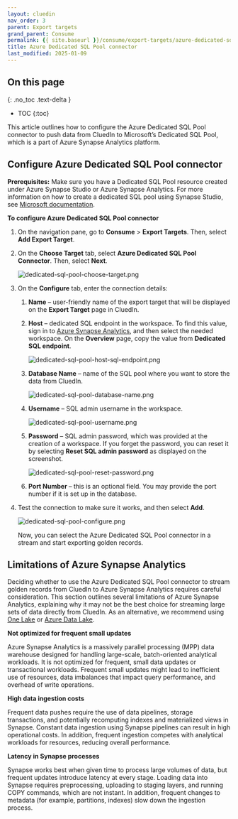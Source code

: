 ```yaml
---
layout: cluedin
nav_order: 3
parent: Export targets
grand_parent: Consume
permalink: {{ site.baseurl }}/consume/export-targets/azure-dedicated-sql-pool-connector
title: Azure Dedicated SQL Pool connector
last_modified: 2025-01-09
---
```


## On this page
{: .no_toc .text-delta }
- TOC
{:toc}

This article outlines how to configure the Azure Dedicated SQL Pool connector to push data from CluedIn to Microsoft’s Dedicated SQL Pool, which is a part of Azure Synapse Analytics platform.

## Configure Azure Dedicated SQL Pool connector

**Prerequisites:** Make sure you have a Dedicated SQL Pool resource created under Azure Synapse Studio or Azure Synapse Analytics. For more information on how to create a dedicated SQL pool using Synapse Studio, see [Microsoft documentation](https://learn.microsoft.com/en-us/azure/synapse-analytics/quickstart-create-sql-pool-studio).

**To configure Azure Dedicated SQL Pool connector**

1. On the navigation pane, go to **Consume** > **Export Targets**. Then, select **Add Export Target**.

1. On the **Choose Target** tab, select **Azure Dedicated SQL Pool Connector**. Then, select **Next**.

    ![dedicated-sql-pool-choose-target.png](../../assets/images/consume/export-targets/dedicated-sql-pool-choose-target.png)

1. On the **Configure** tab, enter the connection details:

    1. **Name** – user-friendly name of the export target that will be displayed on the **Export Target** page in CluedIn.

    1. **Host** – dedicated SQL endpoint in the workspace. To find this value, sign in to [Azure Synapse Analytics](https://portal.azure.com/#browse/Microsoft.Synapse%2Fworkspaces), and then select the needed workspace. On the **Overview** page, copy the value from **Dedicated SQL endpoint**.

        ![dedicated-sql-pool-host-sql-endpoint.png](../../assets/images/consume/export-targets/dedicated-sql-pool-host-sql-endpoint.png)

    1. **Database Name** – name of the SQL pool where you want to store the data from CluedIn.

        ![dedicated-sql-pool-database-name.png](../../assets/images/consume/export-targets/dedicated-sql-pool-database-name.png)

    1. **Username** – SQL admin username in the workspace.

        ![dedicated-sql-pool-username.png](../../assets/images/consume/export-targets/dedicated-sql-pool-username.png)

    1. **Password** – SQL admin password, which was provided at the creation of a workspace. If you forget the password, you can reset it by selecting **Reset SQL admin password** as displayed on the screenshot.

        ![dedicated-sql-pool-reset-password.png](../../assets/images/consume/export-targets/dedicated-sql-pool-reset-password.png)

    1. **Port Number** – this is an optional field. You may provide the port number if it is set up in the database.

1. Test the connection to make sure it works, and then select **Add**.

    ![dedicated-sql-pool-configure.png](../../assets/images/consume/export-targets/dedicated-sql-pool-configure.png)

    Now, you can select the Azure Dedicated SQL Pool connector in a stream and start exporting golden records.

## Limitations of Azure Synapse Analytics

Deciding whether to use the Azure Dedicated SQL Pool connector to stream golden records from CluedIn to Azure Synapse Analytics requires careful consideration. This section outlines several limitations of Azure Synapse Analytics, explaining why it may not be the best choice for streaming large sets of data directly from CluedIn. As an alternative, we recommend using [One Lake](/consume/export-targets/onelake-connector) or [Azure Data Lake](/consume/export-targets/adl-connector).

**Not optimized for frequent small updates**

Azure Synapse Analytics is a massively parallel processing (MPP) data warehouse designed for handling large-scale, batch-oriented analytical workloads. It is not optimized for frequent, small data updates or transactional workloads. Frequent small updates might lead to inefficient use of resources, data imbalances that impact query performance, and overhead of write operations.

**High data ingestion costs**

Frequent data pushes require the use of data pipelines, storage transactions, and potentially recomputing indexes and materialized views in Synapse. Constant data ingestion using Synapse pipelines can result in high operational costs. In addition, frequent ingestion competes with analytical workloads for resources, reducing overall performance.

**Latency in Synapse processes**

Synapse works best when given time to process large volumes of data, but frequent updates introduce latency at every stage. Loading data into Synapse requires preprocessing, uploading to staging layers, and running COPY commands, which are not instant. In addition, frequent changes to metadata (for example, partitions, indexes) slow down the ingestion process.
